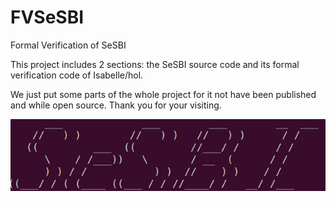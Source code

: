 # FVSeSBI
Formal Verification of SeSBI

This project includes 2 sections: the SeSBI source code and its formal verification code of Isabelle/hol.

We just put some parts of the whole project for it not have been published and while open source. Thank you for your visiting.

![image](https://github.com/NikolaIIIII/FVSeSBI/blob/main/SeSBI_welcome.png)
